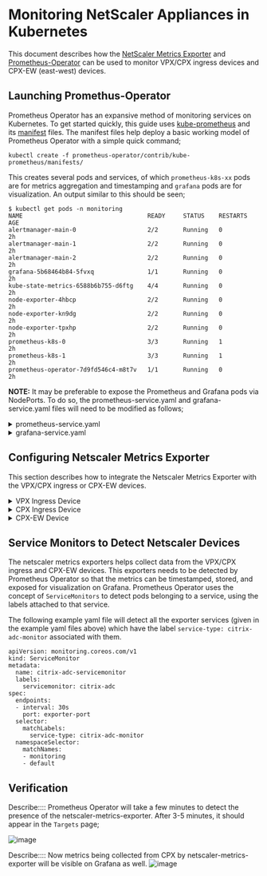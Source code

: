 Monitoring NetScaler Appliances in Kubernetes
===

This document describes how the [NetScaler Metrics Exporter](https://github.com/citrix/netscaler-metrics-exporter) and [Prometheus-Operator](https://github.com/coreos/prometheus-operator) can be used to monitor VPX/CPX ingress devices and CPX-EW (east-west) devices.


Launching Promethus-Operator
---
Prometheus Operator has an expansive method of monitoring services on Kubernetes. To get started quickly, this guide uses [kube-prometheus](https://github.com/coreos/prometheus-operator/tree/master/contrib/kube-prometheus) and its [manifest](https://github.com/coreos/prometheus-operator/tree/master/contrib/kube-prometheus/manifests) files.
The manifest files help deploy a basic working model of Prometheus Operator with a simple quick command;
```
kubectl create -f prometheus-operator/contrib/kube-prometheus/manifests/
```
This creates several pods and services, of which ```prometheus-k8s-xx``` pods are for metrics aggregation and timestamping and ```grafana``` pods are for visualization. An output similar to this should be seen;
```
$ kubectl get pods -n monitoring
NAME                                   READY     STATUS    RESTARTS   AGE
alertmanager-main-0                    2/2       Running   0          2h
alertmanager-main-1                    2/2       Running   0          2h
alertmanager-main-2                    2/2       Running   0          2h
grafana-5b68464b84-5fvxq               1/1       Running   0          2h
kube-state-metrics-6588b6b755-d6ftg    4/4       Running   0          2h
node-exporter-4hbcp                    2/2       Running   0          2h
node-exporter-kn9dg                    2/2       Running   0          2h
node-exporter-tpxhp                    2/2       Running   0          2h
prometheus-k8s-0                       3/3       Running   1          2h
prometheus-k8s-1                       3/3       Running   1          2h
prometheus-operator-7d9fd546c4-m8t7v   1/1       Running   0          2h
```
**NOTE:** It may be preferable to expose the Prometheus and Grafana pods via NodePorts. To do so, the prometheus-service.yaml and grafana-service.yaml files will need to be modified as follows;


<details>
<summary>prometheus-service.yaml</summary>
<br>

```
apiVersion: v1
kind: Service
metadata:
  labels:
    prometheus: k8s
  name: prometheus-k8s
  namespace: monitoring
spec:
  type: NodePort
  ports:
  - name: web
    port: 9090
    targetPort: web
  selector:
    app: prometheus
    prometheus: k8s
```
To apply these changes into the kubernetes cluseter run: ```kubectl apply -f prometheus-service.yaml```.

</details>


<details>
<summary>grafana-service.yaml</summary>
<br>

```
apiVersion: v1
kind: Service
metadata:
  name: grafana
  namespace: monitoring
spec:
  type: NodePort
  ports:
  - name: http
    port: 3000
    targetPort: http
  selector:
    app: grafana
```
To apply these changes into the kubernetes cluseter run: ```kubectl apply -f grafana-service.yaml```.

</details>



Configuring Netscaler Metrics Exporter
---
This section describes how to integrate the Netscaler Metrics Exporter with the VPX/CPX ingress or CPX-EW devices. 

<details>
<summary>VPX Ingress Device</summary>
<br>

To monitor an ingress VPX device, the netscaler-metrics-exporter will be run as a pod within the kubernetes cluster. The IP of the VPX ingress device will be provided as an argument to the exporter. An example yaml file to deploy such an exporter is given below;

```
apiVersion: v1
kind: Pod
metadata:
  name: exporter-vpx-ingress
  labels:
    app: exporter-vpx-ingress
spec:
  containers:
    - name: exporter
      image: "quay.io/citrix/netscaler-metrics-exporter:v1.0.0"
            imagePullPolicy: IfNotPresent
      args:
        - "--target-nsip=<IP_and_port_of_VPX>"
        - "--port=8888"
---
kind: Service
apiVersion: v1
metadata:
  name: exporter-vpx-ingress
  labels:
    service-type: citrix-adc-monitor
spec:
  selector:
    name: exporter-vpx-ingress
  ports:
    - name: exporter-port
      port: 8888
      targetPort: 8888
```
The IP and port of the VPX device needs to be filled in as the ```--target-nsip``` (Eg. ```--target-nsip=10.0.0.20```). 
</details>

<details>
<summary>CPX Ingress Device</summary>
<br>
  
To monitor a CPX ingress device, the exporter is added as a side-car. An example yaml file of a CPX ingress device with an exporter as a side car is given below;
```
---
apiVersion: extensions/v1beta1
kind: Deployment
metadata:
  name: cpx-ingress
  labels:
    app: cpx-ingress
spec:
  replicas: 1
  selector:
    matchLabels:
      app: cpx-ingress
  template:
    metadata:
      labels:
        app: cpx-ingress
      annotations:
        NETSCALER_AS_APP: "True"
    spec:
      serviceAccountName: cpx
      containers:
        - name: cpx-ingress
          image: "in-docker-reg.eng.citrite.net/cpx-dev/cpx-cic:12.1-48.119"
          imagePullPolicy: IfNotPresent
          securityContext:
            privileged: true
          env:
            - name: "EULA"
              value: "YES"
            - name: "NS_PROTOCOL"
              value: "HTTP"
            #Define the NITRO port here
            - name: "NS_PORT"
              value: "9080"
            #Define ADM License Server here
            - name: "LS_IP"
              value: "10.106.134.107"
            #Define ADM License Server Port here
            - name: "LS_PORT"
              value: "27000"
            #Define ADM License type here (Using vCPU License)
            - name: "PLATFORM"
              value: "CP1000"
          ports:
            - name: http
              containerPort: 80
            - name: https
              containerPort: 443
            - name: nitro-http
              containerPort: 9080
            - name: nitro-https
              containerPort: 9443
        # Adding exporter as a side-car
        - name: exporter
          image: "quay.io/citrix/netscaler-metrics-exporter:v1.0.0"
          imagePullPolicy: IfNotPresent
          args:
            - "--target-nsip=192.0.0.2"
            - "--port=8888"
---
kind: Service
apiVersion: v1
metadata:
  name: exporter-cpx-ingress
  labels:
    service-type: citrix-adc-monitor
spec:
  selector:
    app: cpx-ingress
  ports:
    - name: exporter-port
      port: 8888
      targetPort: 8888
```
Here, the exporter uses the ```192.0.0.2``` local IP to fetch metrics from the CPX.

</details>


<details>
<summary>CPX-EW Device</summary>
<br>

To monitor a CPX-EW (east-west) device, the exporter is added as a side-car. An example yaml file of a CPX-EW device with an exporter as a side car is given below;
```
apiVersion: extensions/v1beta1
kind: DaemonSet
metadata:
  name: cpx-ew
spec:
  template:
    metadata:
      name: cpx-ew
      labels:
        app: cpx-ew
      annotations:
        NETSCALER_AS_APP: "True"
    spec:
      serviceAccountName: cpx
      hostNetwork: true
      containers:
        - name: cpx
          image: "in-docker-reg.eng.citrite.net/cpx-dev/cpx:12.1-48.118"
          securityContext: 
             privileged: true
          env:
          - name: "EULA"
            value: "yes"
          - name: "NS_NETMODE"
            value: "HOST"
          #- name: "kubernetes_url"
          #  value: "https://10.106.xx.xx:6443"
        # Add exporter as a sidecar
        - name: exporter
          image: "quay.io/citrix/netscaler-metrics-exporter:v1.0.0"
          args:
            - "--target-nsip=192.168.0.2:80"
            - "--port=8888"
          imagePullPolicy: IfNotPresent      
---
kind: Service
apiVersion: v1
metadata:
  name: exporter-cpx-ew
  labels:
    service-type: citrix-adc-monitor
spec:
  selector:
    app: cpx-ew
  ports:
    - name: exporter-port
      port: 8888
      targetPort: 8888
```
Here, the exporter uses the ```192.168.0.2``` local IP to fetch metrics from the CPX.

</details>



Service Monitors to Detect Netscaler Devices
---
The netscaler metrics exporters helps collect data from the VPX/CPX ingress and CPX-EW devices. This exporters needs to be detected by Prometheus Operator so that the metrics can be timestamped, stored, and exposed for visualization on Grafana. Prometheus Operator uses the concept of ```ServiceMonitors``` to detect pods belonging to a service, using the labels attached to that service. 

The following example yaml file will detect all the exporter services (given in the example yaml files above) which have the label ```service-type: citrix-adc-monitor``` associated with them. 

```
apiVersion: monitoring.coreos.com/v1
kind: ServiceMonitor
metadata:
  name: citrix-adc-servicemonitor
  labels:
    servicemonitor: citrix-adc
spec:
  endpoints:
  - interval: 30s
    port: exporter-port
  selector:
    matchLabels:
      service-type: citrix-adc-monitor
  namespaceSelector:
    matchNames:
    - monitoring
    - default
```


Verification
---
Describe:::: Prometheus Operator will take a few minutes to detect the presence of the netscaler-metrics-exporter. After 3-5 minutes, it should appear in the ```Targets``` page;
<ADD>
  
![image](https://user-images.githubusercontent.com/39149385/49031498-1ace0100-f1d0-11e8-90c1-c4d0589819cc.png)


Describe:::: Now metrics being collected from CPX by netscaler-metrics-exporter will be visible on Grafana as well.
![image](https://user-images.githubusercontent.com/39149385/49031958-60d79480-f1d1-11e8-9cde-7fa26647f751.png)




